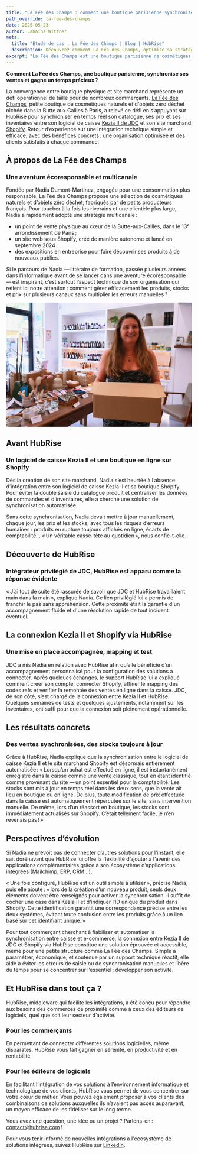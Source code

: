 ```yaml
---
title: "La Fée des Champs : comment une boutique parisienne synchronise son catalogue et ses ventes pour gagner un temps précieux"
path_override: la-fee-des-champs
date: 2025-05-23
author: Janaina Wittner
meta:
  title: "Etude de cas : La Fée des Champs | Blog | HubRise"
  description: Découvrez comment La Fée des Champs, optimise sa stratégie multicanale grâce à une intégration entre sa caisse Kezia II et son site marchand Shopify via HubRise.
excerpt: "La Fée des Champs est une boutique parisienne de cosmétiques naturels et d'objets zéro déchet. HubRise lui permet d'optimiser sa stratégie multicanale en synchronisant en temps réel les produits, les prix et les inventaires entre le logiciel de caisse Kezia II et le site marchand Shopify. Une automatisation qui représente un gain de temps considérable, réduit les erreurs, et permet de satisfaire les clients à chaque commande."
---
```


**Comment La Fée des Champs, une boutique parisienne, synchronise ses ventes et gagne un temps précieux ?**

La convergence entre boutique physique et site marchand représente un défi opérationnel de taille pour de nombreux commerçants. [La Fée des Champs](https://www.lafeedeschamps.fr), petite boutique de cosmétiques naturels et d'objets zéro déchet nichée dans la Butte aux Cailles à Paris, a relevé ce défi en s’appuyant sur HubRise pour synchroniser en temps réel son catalogue, ses prix et ses inventaires entre son logiciel de caisse [Kezia II de JDC](https://www.jdc.fr) et son site marchand [Shopify](https://www.shopify.com). Retour d’expérience sur une intégration technique simple et efficace, avec des bénéfices concrets : une organisation optimisée et des clients satisfaits à chaque commande.

## À propos de La Fée des Champs

### Une aventure écoresponsable et multicanale

Fondée par Nadia Dumont-Martinez, engagée pour une consommation plus responsable, La Fée des Champs propose une sélection de cosmétiques naturels et d’objets zéro déchet, fabriqués par de petits producteurs français. Pour toucher à la fois les riverains et une clientèle plus large, Nadia a rapidement adopté une stratégie multicanale :

- un point de vente physique au cœur de la Butte-aux-Cailles, dans le 13ᵉ arrondissement de Paris ;
- un site web sous Shopify, créé de manière autonome et lancé en septembre 2024 ;
- des expositions en entreprise pour faire découvrir ses produits à de nouveaux publics.

Si le parcours de Nadia — littéraire de formation, passée plusieurs années dans l’informatique avant de se lancer dans une aventure écoresponsable — est inspirant, c’est surtout l’aspect technique de son organisation qui retient ici notre attention : comment gérer efficacement les produits, stocks et prix sur plusieurs canaux sans multiplier les erreurs manuelles ?

![Nadia Dumont-Martinez dans sa boutique La Fée des Champs](../images/001_nadia-dumont-martinez.png)

## Avant HubRise

### Un logiciel de caisse Kezia II et une boutique en ligne sur Shopify

Dès la création de son site marchand, Nadia s’est heurtée à l’absence d’intégration entre son logiciel de caisse Kezia II et sa boutique Shopify. Pour éviter la double saisie du catalogue produit et centraliser les données de commandes et d’inventaires, elle a cherché une solution de synchronisation automatisée.

Sans cette synchronisation, Nadia devait mettre à jour manuellement, chaque jour, les prix et les stocks, avec tous les risques d’erreurs humaines : produits en rupture toujours affichés en ligne, écarts de comptabilité… « Un véritable casse-tête au quotidien », nous confie-t-elle.

## Découverte de HubRise

### Intégrateur privilégié de JDC, HubRise est apparu comme la réponse évidente

« J’ai tout de suite été rassurée de savoir que JDC et HubRise travaillaient main dans la main », explique Nadia. Ce lien privilégié lui a permis de franchir le pas sans appréhension. Cette proximité était la garantie d'un accompagnement fluide et d'une résolution rapide de tout incident éventuel.

## La connexion Kezia II et Shopify via HubRise

### Une mise en place accompagnée, mapping et test

JDC a mis Nadia en relation avec HubRise afin qu’elle bénéficie d’un accompagnement personnalisé pour la configuration des solutions à connecter. Après quelques échanges, le support HubRise lui a expliqué comment créer son compte, connecter Shopify, affiner le mapping des codes refs et vérifier la remontée des ventes en ligne dans la caisse. JDC, de son côté, s’est chargé de la connexion entre Kezia II et HubRise. Quelques semaines de tests et quelques ajustements, notamment sur les inventaires, ont suffi pour que la connexion soit pleinement opérationnelle.

## Les résultats concrets

### Des ventes synchronisées, des stocks toujours à jour

Grâce à HubRise, Nadia explique que la synchronisation entre le logiciel de caisse Kezia II et le site marchand Shopify est désormais entièrement automatisée : « Lorsqu’un achat est effectué en ligne, il est instantanément enregistré dans la caisse comme une vente classique, tout en étant identifié comme provenant du site — un point essentiel pour la comptabilité. Les stocks sont mis à jour en temps réel dans les deux sens, que la vente ait lieu en boutique ou en ligne. De plus, toute modification de prix effectuée dans la caisse est automatiquement répercutée sur le site, sans intervention manuelle. De même, lors d’un réassort en boutique, les stocks sont immédiatement actualisés sur Shopify. C’était tellement facile, je n’en revenais pas ! »

## Perspectives d’évolution

Si Nadia ne prévoit pas de connecter d’autres solutions pour l’instant, elle sait dorénavant que HubRise lui offre la flexibilité d’ajouter à l’avenir des applications complémentaires grâce à son écosystème d’applications intégrées (Mailchimp, ERP, CRM…).

« Une fois configuré, HubRise est un outil simple à utiliser », précise Nadia, puis elle ajoute : « lors de la création d’un nouveau produit, seuls deux éléments doivent être renseignés pour activer la synchronisation. Il suffit de cocher une case dans Kezia II et d’indiquer l’ID unique du produit dans Shopify. Cette identification garantit une correspondance précise entre les deux systèmes, évitant toute confusion entre les produits grâce à un lien basé sur cet identifiant unique. »

Pour tout commerçant cherchant à fiabiliser et automatiser la synchronisation entre caisse et e-commerce, la connexion entre Kezia II de JDC et Shopify via HubRise constitue une solution éprouvée et accessible, même pour une petite structure comme La Fée des Champs. Simple à paramétrer, économique, et soutenue par un support technique réactif, elle aide à éviter les erreurs de saisie ou de synchronisation manuelles et libère du temps pour se concentrer sur l’essentiel : développer son activité.

## Et HubRise dans tout ça ?

HubRise, middleware qui facilite les intégrations, a été conçu pour répondre aux besoins des commerces de proximité comme à ceux des éditeurs de logiciels, quel que soit leur secteur d’activité.

### Pour les commerçants

En permettant de connecter différentes solutions logicielles, même disparates, HubRise vous fait gagner en sérénité, en productivité et en rentabilité.

### Pour les éditeurs de logiciels

En facilitant l’intégration de vos solutions à l’environnement informatique et technologique de vos clients, HubRise vous permet de vous concentrer sur votre cœur de métier. Vous pouvez également proposer à vos clients des combinaisons de solutions auxquelles ils n’avaient pas accès auparavant, un moyen efficace de les fidéliser sur le long terme.

Vous avez une question, une idée ou un projet ? Parlons-en : contact@hubrise.com !

Pour vous tenir informé de nouvelles intégrations à l'écosystème de solutions intégrées, suivez HubRise sur [LinkedIn](https://www.linkedin.com/company/hubrise).

